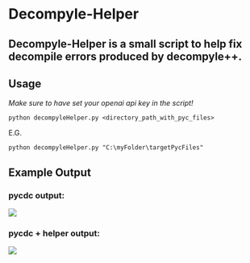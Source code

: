 # Decompyle-Helper
## Decompyle-Helper is a small script to help fix decompile errors produced by decompyle++.


## Usage
_Make sure to have set your openai api key in the script!_

```
python decompyleHelper.py <directory_path_with_pyc_files>
```
E.G.
```
python decompyleHelper.py "C:\myFolder\targetPycFiles"
```

## Example Output
### pycdc output:
![](https://cdn.discordapp.com/attachments/386462758255722498/1272390103326789662/image.png?ex=66bacd20&is=66b97ba0&hm=15c3aedd92860a0a5dfca545f6d2be54d977b1b9ffd9b2a2b82d1fa65ffcf234&)
### pycdc + helper output:
![](https://cdn.discordapp.com/attachments/386462758255722498/1272390137875271740/image.png?ex=66bacd28&is=66b97ba8&hm=06887d7c1effadeba1786182558ca0f85f302aa3b1552d14f6adb68239d63d73&)
